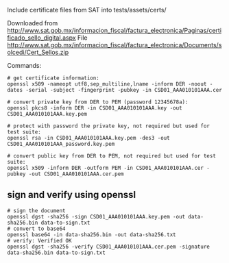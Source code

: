 Include certificate files from SAT into tests/assets/certs/

Downloaded from http://www.sat.gob.mx/informacion_fiscal/factura_electronica/Paginas/certificado_sello_digital.aspx
File http://www.sat.gob.mx/informacion_fiscal/factura_electronica/Documents/solcedi/Cert_Sellos.zip

Commands:

```shell
# get certificate information:
openssl x509 -nameopt utf8,sep_multiline,lname -inform DER -noout -dates -serial -subject -fingerprint -pubkey -in CSD01_AAA010101AAA.cer

# convert private key from DER to PEM (password 12345678a):
openssl pkcs8 -inform DER -in CSD01_AAA010101AAA.key -out CSD01_AAA010101AAA.key.pem

# protect with password the private key, not required but used for test suite:
openssl rsa -in CSD01_AAA010101AAA.key.pem -des3 -out CSD01_AAA010101AAA_password.key.pem

# convert public key from DER to PEM, not required but used for test suite:
openssl x509 -inform DER -outform PEM -in CSD01_AAA010101AAA.cer -pubkey -out CSD01_AAA010101AAA.cer.pem
```

## sign and verify using openssl

```shell
# sign the document
openssl dgst -sha256 -sign CSD01_AAA010101AAA.key.pem -out data-sha256.bin data-to-sign.txt
# convert to base64
openssl base64 -in data-sha256.bin -out data-sha256.txt
# verify: Verified OK
openssl dgst -sha256 -verify CSD01_AAA010101AAA.cer.pem -signature data-sha256.bin data-to-sign.txt
```


